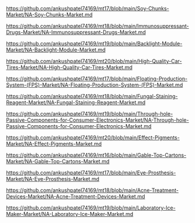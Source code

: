<p><a href="https://github.com/ankushpatel74169/mt17/blob/main/Soy-Chunks-Market/NA-Soy-Chunks-Market.md">https://github.com/ankushpatel74169/mt17/blob/main/Soy-Chunks-Market/NA-Soy-Chunks-Market.md</a></p><p><a href="https://github.com/ankushpatel74169/mt18/blob/main/Immunosuppressant-Drugs-Market/NA-Immunosuppressant-Drugs-Market.md">https://github.com/ankushpatel74169/mt18/blob/main/Immunosuppressant-Drugs-Market/NA-Immunosuppressant-Drugs-Market.md</a></p><p><a href="https://github.com/ankushpatel74169/mt19/blob/main/Backlight-Module-Market/NA-Backlight-Module-Market.md">https://github.com/ankushpatel74169/mt19/blob/main/Backlight-Module-Market/NA-Backlight-Module-Market.md</a></p><p><a href="https://github.com/ankushpatel74169/mt20/blob/main/High-Quality-Car-Tires-Market/NA-High-Quality-Car-Tires-Market.md">https://github.com/ankushpatel74169/mt20/blob/main/High-Quality-Car-Tires-Market/NA-High-Quality-Car-Tires-Market.md</a></p><p><a href="https://github.com/ankushpatel74169/mt17/blob/main/Floating-Production-System-(FPS)-Market/NA-Floating-Production-System-(FPS)-Market.md">https://github.com/ankushpatel74169/mt17/blob/main/Floating-Production-System-(FPS)-Market/NA-Floating-Production-System-(FPS)-Market.md</a></p><p><a href="https://github.com/ankushpatel74169/mt18/blob/main/Fungal-Staining-Reagent-Market/NA-Fungal-Staining-Reagent-Market.md">https://github.com/ankushpatel74169/mt18/blob/main/Fungal-Staining-Reagent-Market/NA-Fungal-Staining-Reagent-Market.md</a></p><p><a href="https://github.com/ankushpatel74169/mt19/blob/main/Through-hole-Passive-Components-for-Consumer-Electronics-Market/NA-Through-hole-Passive-Components-for-Consumer-Electronics-Market.md">https://github.com/ankushpatel74169/mt19/blob/main/Through-hole-Passive-Components-for-Consumer-Electronics-Market/NA-Through-hole-Passive-Components-for-Consumer-Electronics-Market.md</a></p><p><a href="https://github.com/ankushpatel74169/mt20/blob/main/Effect-Pigments-Market/NA-Effect-Pigments-Market.md">https://github.com/ankushpatel74169/mt20/blob/main/Effect-Pigments-Market/NA-Effect-Pigments-Market.md</a></p><p><a href="https://github.com/ankushpatel74169/mt16/blob/main/Gable-Top-Cartons-Market/NA-Gable-Top-Cartons-Market.md">https://github.com/ankushpatel74169/mt16/blob/main/Gable-Top-Cartons-Market/NA-Gable-Top-Cartons-Market.md</a></p><p><a href="https://github.com/ankushpatel74169/mt17/blob/main/Eye-Prosthesis-Market/NA-Eye-Prosthesis-Market.md">https://github.com/ankushpatel74169/mt17/blob/main/Eye-Prosthesis-Market/NA-Eye-Prosthesis-Market.md</a></p><p><a href="https://github.com/ankushpatel74169/mt18/blob/main/Acne-Treatment-Devices-Market/NA-Acne-Treatment-Devices-Market.md">https://github.com/ankushpatel74169/mt18/blob/main/Acne-Treatment-Devices-Market/NA-Acne-Treatment-Devices-Market.md</a></p><p><a href="https://github.com/ankushpatel74169/mt19/blob/main/Laboratory-Ice-Maker-Market/NA-Laboratory-Ice-Maker-Market.md">https://github.com/ankushpatel74169/mt19/blob/main/Laboratory-Ice-Maker-Market/NA-Laboratory-Ice-Maker-Market.md</a></p>
